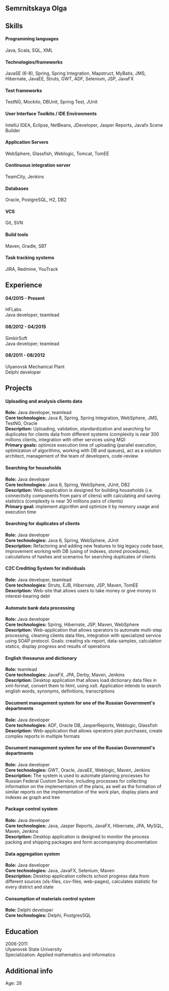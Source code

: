 ## Semrnitskaya Olga

## Skills   

#### Programming languages 
Java, Scala, SQL, XML
#### Technologies/frameworks 
JavaSE (6-8), Spring, Spring Integration, Mapstruct, MyBatis, JMS, Hibernate, JavaEE, Struts, GWT, ADF, Selenium, JSP, JavaFX
#### Test frameworks 
TestNG, Mockito, DBUnit, Spring Test, JUnit
#### User Interface Toolkits / IDE Environments 
IntelliJ IDEA, Eclipse, NetBeans, JDeveloper, Jasper Reports, Javafx Scene Builder
#### Application Servers 
WebSphere, Glassfish, Weblogic, Tomcat, TomEE
#### Continuous integration server  
TeamCity, Jenkins
#### Databases 
Oracle, PostgreSQL, H2, DB2
#### VCS 
Git, SVN
#### Build tools 
Maven, Gradle, SBT
#### Task tracking systems 
JIRA, Redmine, YouTrack

## Experience
#### 04/2015 - Present
HFLabs   
Java developer, teamlead
#### 08/2012 - 04/2015
SimbirSoft   
Java developer, teamlead
#### 08/2011 - 08/2012
Ulyanovsk Mechanical Plant   
Delphi developer

## Projects 
#### Uploading and analysis clients data  
**Role:** Java developer, teamlead  
**Core technologies:** Java 8, Spring, Spring Integration, WebSphere, JMS, TestNG, Oracle     
**Description:** Uploading, validation, standardization and searching for duplicates for clients data from different systems (complexity is near 300 millions clients, integration with other services using MQ)  
**Primary goals:**  optimize execution time of uploading (parallel execution, optimization of algorithms, working with DB and queues),
act as a solution architect, management of the team of developers, code-review   
#### Searching for households   
**Role:** Java developer  
**Core technologies:** Java 6, Spring, WebSphere, JUnit, DB2   
**Description:** Web-application is designed for building households (i.e. connectivity components from pairs of cliens) with calculating and saving statistics (complexity is near 30 millions pairs of clients)    
**Primary goal:** implement algorithm and optimize it by memory usage and execution time   
#### Searching for duplicates of clients   
**Role:** Java developer   
**Core technologies:** Java 6, Spring, WebSphere, JUnit   
**Description:** Refactoring and adding new features to big legacy code base, improvement working with DB (using of indexes, stored procedures), calculations of hashes and scenarios for searching duplicates of clients   
#### C2C Crediting System for individuals  
**Role:** Java developer, teamlead   
**Core technologies:**  Struts, EJB, Hibernate, JSP, Maven, TomEE   
**Description:** Web-site that allows users to take money or give money in interest-bearing debt   
#### Automate bank data processing   
**Role:** Java developer   
**Core technologies:**  Spring, Hibernate, JSP, Maven, WebSphere    
**Description:** Web-application that allows operators to automate multi-step processing, cleaning clients data files, integration with specialized service using SOAP protocol. Goals: creating xls-report, data-samples, calculation statics, display progress and results of operations   
#### English thesaurus and dictionary   
**Role:** teamlead    
**Core technologies:**  JavaFX, JPA, Derby, Maven, Jenkins    
**Description:** Desktop application that allows load dictionary data files in xml-format, convert them to html, using xslt. Application intends to search english words, synonyms, definitions, transcriptions
#### Document management system for one of the Russian Government's departments  
**Role:** Java developer    
**Core technologies:** ADF, Oracle DB, JasperReports, Weblogic, Glassfish    
**Description:** Web-application that allows operators plan purchases, create complex reports in multiple formats  
#### Document management system for one of the Russian Government's departments   
**Role:** Java developer   
**Core technologies:**  GWT, Oracle, JavaEE, Weblogic, Maven, Jenkins    
**Description:** The system is used to automate planning processes for Russian Federal Custom Service, including processes for collecting information on the implementation of the plans, as well as the formation of similar reports on the implementation of the work plan,  display plans and indexes as graph and tree   
#### Package control system   
**Role:** Java developer   
**Core technologies:**  Java, Jasper Reports, JavaFX, Hibernate, JPA, MySQL, Maven, Jenkins   
**Description:** Desktop application is designed to monitor the process packing and shipping packages and form accompanying documentation   
#### Data aggregation system   
**Role:** Java developer   
**Core technologies:**  Java, JavaFX, Selenium, Maven   
**Description:** Desktop application collects school progress data from different sources (xls-files, csv-files, web-pages), calculates statistic for every district and state   
#### Consumption of materials control system   
**Role:** Delphi developer   
**Core technologies:** Delphi, PostgresSQL    
## Education   
2006-2011   
Ulyanovsk State University   
Specialization: Applied mathematics and informatics   
## Additional info  
Age: 28   
